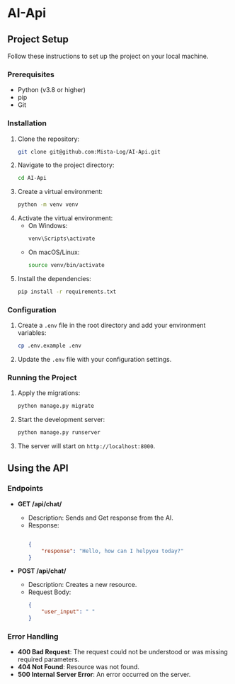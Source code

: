 # AI-Api

## Project Setup

Follow these instructions to set up the project on your local machine.

### Prerequisites

- Python (v3.8 or higher)
- pip
- Git

### Installation

1. Clone the repository:
    ```sh
    git clone git@github.com:Mista-Log/AI-Api.git
    ```
2. Navigate to the project directory:
    ```sh
    cd AI-Api
    ```
3. Create a virtual environment:
    ```sh
    python -m venv venv
    ```
4. Activate the virtual environment:
    - On Windows:
        ```sh
        venv\Scripts\activate
        ```
    - On macOS/Linux:
        ```sh
        source venv/bin/activate
        ```
5. Install the dependencies:
    ```sh
    pip install -r requirements.txt
    ```

### Configuration

1. Create a `.env` file in the root directory and add your environment variables:
    ```sh
    cp .env.example .env
    ```
2. Update the `.env` file with your configuration settings.

### Running the Project

1. Apply the migrations:
    ```sh
    python manage.py migrate
    ```
2. Start the development server:
    ```sh
    python manage.py runserver
    ```
3. The server will start on `http://localhost:8000`.

## Using the API

### Endpoints

- **GET /api/chat/**
    - Description: Sends and Get response from the AI.
    - Response: 
        ```json

        {
            "response": "Hello, how can I helpyou today?"
        }

        ```

- **POST /api/chat/**
    - Description: Creates a new resource.
    - Request Body:
        ```json
        {
            "user_input": " "
        }
        ```
### Error Handling

- **400 Bad Request**: The request could not be understood or was missing required parameters.
- **404 Not Found**: Resource was not found.
- **500 Internal Server Error**: An error occurred on the server.

